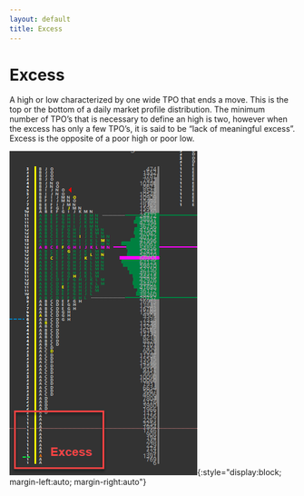 ```yaml
---
layout: default
title: Excess
---
```


# Excess
A high or low characterized by one wide TPO that ends a move. This is the top or the bottom of a daily market profile distribution. The minimum number of TPO’s that is necessary to define an high is two, however when the excess has only a few TPO’s, it is said to be “lack of meaningful excess”. Excess is the opposite of a poor high or poor low.


![excess](assets/excess.png){:style="display:block; margin-left:auto; margin-right:auto"}